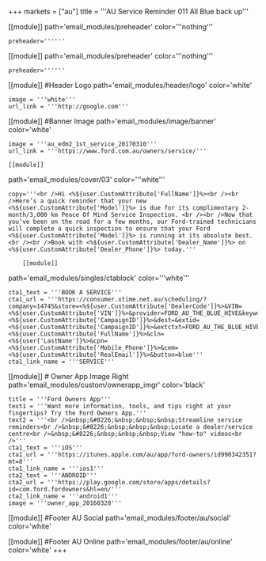 +++
markets = ["au"]
title = '''AU Service Reminder 011 All Blue back up'''

[[module]]
path='email_modules/preheader'
color='''nothing'''

	preheader=''''''

[[module]]
path='email_modules/preheader'
color='''nothing'''

	preheader=''''''

[[module]] #Header Logo
path='email_modules/header/logo'
color='white'

	image = '''white'''
	url_link = '''http://google.com'''

[[module]] #Banner Image
path='email_modules/image/banner'
color='white'

	image = '''au_edm2_1st_service_20170310'''
	url_link = '''https://www.ford.com.au/owners/service/'''
	
	[[module]]
path='email_modules/cover/03'
color='''white'''

	copy='''<br />Hi <%${user.CustomAttribute['FullName']}%><br /><br />Here’s a quick reminder that your new <%${user.CustomAttribute['Model']}%> is due for its complimentary 2-month/3,000 km Peace Of Mind Service Inspection. <br /><br />Now that you’ve been on the road for a few months, our Ford-trained technicians will complete a quick inspection to ensure that your Ford <%${user.CustomAttribute['Model']}%> is running at its absolute best. <br /><br />Book with <%${user.CustomAttribute['Dealer_Name']}%> on <%${user.CustomAttribute['Dealer_Phone']}%> today.'''
		
		[[module]]
path='email_modules/singles/ctablock'
color='''white'''
	
	cta1_text = '''BOOK A SERVICE'''
	cta1_url = '''https://consumer.xtime.net.au/scheduling/?company=14745&store=<%${user.CustomAttribute['DealerCode']}%>&VIN=<%${user.CustomAttribute['VIN']}%>&provider=FORD_AU_THE_BLUE_HIVE&keyword=<%${user.CustomAttribute['CampaignID']}%>&dest=&extid=<%${user.CustomAttribute['CampaignID']}%>&extctxt=FORD_AU_THE_BLUE_HIVE&cfn=<%${user.CustomAttribute['FullName']}%>&cln=<%${user['LastName']}%>&cpn=<%${user.CustomAttribute['Mobile_Phone']}%>&cem=<%${user.CustomAttribute['RealEmail']}%>&button=blue'''
	cta1_link_name = '''SERVICE'''

[[module]] # Owner App Image Right
path='email_modules/custom/ownerapp_imgr'
color='black'

	title = '''Ford Owners App'''
	text1 = '''Want more information, tools, and tips right at your fingertips? Try the Ford Owners App.'''
	text2 = '''<br />&nbsp;&#8226;&nbsp;&nbsp;&nbsp;Streamline service reminders<br />&nbsp;&#8226;&nbsp;&nbsp;&nbsp;Locate a dealer/service centre<br />&nbsp;&#8226;&nbsp;&nbsp;&nbsp;View "how-to" videos<br />'''
	cta1_text = '''iOS'''
	cta1_url = '''https://itunes.apple.com/au/app/ford-owners/id990342351?mt=8'''
	cta1_link_name = '''ios1'''
	cta2_text = '''ANDROID'''
	cta2_url = '''https://play.google.com/store/apps/details?id=com.ford.fordowners&hl=en/'''
	cta2_link_name = '''android1'''
	image = '''owner_app_20160328'''

[[module]] #Footer AU Social
path='email_modules/footer/au/social'
color='white'

[[module]] #Footer AU Online
path='email_modules/footer/au/online'
color='white'
+++
